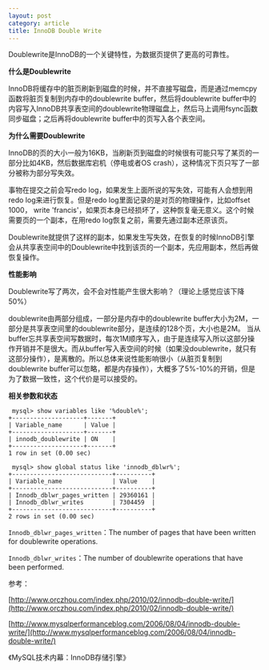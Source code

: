 ```yaml
---
layout: post
category: article
title: InnoDB Double Write
---
```


Doublewrite是InnoDB的一个关键特性，为数据页提供了更高的可靠性。

**什么是Doublewrite**

InnoDB将缓存中的脏页刷新到磁盘的时候，并不直接写磁盘，而是通过memcpy函数将脏页复制到内存中的doublewrite buffer，然后将doublewrite buffer中的内容写入InnoDB共享表空间的doublewrite物理磁盘上，然后马上调用fsync函数同步磁盘；之后再将doublewrite buffer中的页写入各个表空间。

**为什么需要Doublewrite**

InnoDB的页的大小一般为16KB，当刷新页到磁盘的时候很有可能只写了某页的一部分比如4KB，然后数据库宕机（停电或者OS crash），这种情况下页只写了一部分被称为部分写失效。

事物在提交之前会写redo log，如果发生上面所说的写失效，可能有人会想到用redo log来进行恢复。但是redo log里面记录的是对页的物理操作，比如offset 1000， write 'francis'，如果页本身已经损坏了，这种恢复毫无意义。这个时候需要页的一个副本，在用redo log恢复之前，需要先通过副本还原该页。

Doublewrite就提供了这样的副本，如果发生写失效，在恢复的时候InnoDB引擎会从共享表空间中的Doublewrite中找到该页的一个副本，先应用副本，然后再做恢复操作。

**性能影响**

Doublewrite写了两次，会不会对性能产生很大影响？（理论上感觉应该下降50%）

doublewrite由两部分组成，一部分是内存中的doublewrite buffer大小为2M，一部分是共享表空间里的doublewrite部分，是连续的128个页，大小也是2M。 当从buffer忘共享表空间写数据时，每次1M顺序写入，由于是连续写入所以这部分操作开销并不是很大。而从buffer写入表空间的时候（如果没doublewrite，就只有这部分操作），是离散的。所以总体来说性能影响很小（从脏页复制到doublewrite buffer可以忽略，都是内存操作），大概多了5%-10%的开销，但是为了数据一致性，这个代价是可以接受的。

**相关参数和状态**

``` 
 mysql> show variables like '%double%';
+--------------------+-------+
| Variable_name      | Value |
+--------------------+-------+
| innodb_doublewrite | ON    |
+--------------------+-------+
1 row in set (0.00 sec)

 mysql> show global status like 'innodb_dblwr%';
+----------------------------+----------+
| Variable_name              | Value    |
+----------------------------+----------+
| Innodb_dblwr_pages_written | 29360161 |
| Innodb_dblwr_writes        | 7304459  |
+----------------------------+----------+
2 rows in set (0.00 sec)
```

`Innodb_dblwr_pages_written`：The number of pages that have been written for doublewrite operations.

 `Innodb_dblwr_writes`：The number of doublewrite operations that have been performed.
 

 参考：

 [http://www.orczhou.com/index.php/2010/02/innodb-double-write/](http://www.orczhou.com/index.php/2010/02/innodb-double-write/)

 [http://www.mysqlperformanceblog.com/2006/08/04/innodb-double-write/](http://www.mysqlperformanceblog.com/2006/08/04/innodb-double-write/)

 《MySQL技术内幕：InnoDB存储引擎》

